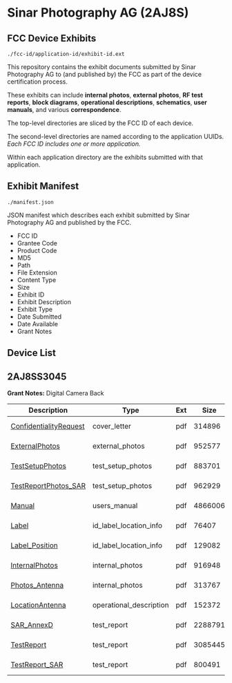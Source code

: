 # Sinar Photography AG (2AJ8S)
## FCC Device Exhibits

```
./fcc-id/application-id/exhibit-id.ext
```

This repository contains the exhibit documents submitted by Sinar Photography AG to (and published by) the FCC as part of the device certification process.

These exhibits can include **internal photos**, **external photos**, **RF test reports**, **block diagrams**, **operational descriptions**, **schematics**, **user manuals**, and various **correspondence**.

The top-level directories are sliced by the FCC ID of each device.

The second-level directories are named according to the application UUIDs. *Each FCC ID includes one or more application.*

Within each application directory are the exhibits submitted with that application. 

## Exhibit Manifest

```
./manifest.json
```

JSON manifest which describes each exhibit submitted by Sinar Photography AG and published by the FCC.

- FCC ID
- Grantee Code
- Product Code
- MD5
- Path
- File Extension
- Content Type
- Size
- Exhibit ID
- Exhibit Description
- Exhibit Type
- Date Submitted
- Date Available
- Grant Notes

## Device List
## 2AJ8SS3045
**Grant Notes:** Digital Camera Back

| Description | Type | Ext | Size | Submitted | Available |
| ----------- | ---- | --- | ---- | --------- | --------- |
| [ConfidentialityRequest](2AJ8SS3045/714a45f1334f3fd27c8dc1a6a6270fc6/3312199.pdf) | cover_letter | pdf | 314896 | 2017-03-10 | 2017-03-10 |
| [ExternalPhotos](2AJ8SS3045/714a45f1334f3fd27c8dc1a6a6270fc6/3312210.pdf) | external_photos | pdf | 952577 | 2017-03-10 | 2017-03-10 |
| [TestSetupPhotos](2AJ8SS3045/714a45f1334f3fd27c8dc1a6a6270fc6/3312247.pdf) | test_setup_photos | pdf | 883701 | 2017-03-10 | 2017-03-10 |
| [TestReportPhotos_SAR](2AJ8SS3045/714a45f1334f3fd27c8dc1a6a6270fc6/3312245.pdf) | test_setup_photos | pdf | 962929 | 2017-03-10 | 2017-03-10 |
| [Manual](2AJ8SS3045/714a45f1334f3fd27c8dc1a6a6270fc6/3312220.pdf) | users_manual | pdf | 4866006 | 2017-03-10 | 2017-03-10 |
| [Label](2AJ8SS3045/714a45f1334f3fd27c8dc1a6a6270fc6/3312216.pdf) | id_label_location_info | pdf | 76407 | 2017-03-10 | 2017-03-10 |
| [Label_Position](2AJ8SS3045/714a45f1334f3fd27c8dc1a6a6270fc6/3312217.pdf) | id_label_location_info | pdf | 129082 | 2017-03-10 | 2017-03-10 |
| [InternalPhotos](2AJ8SS3045/714a45f1334f3fd27c8dc1a6a6270fc6/3312212.pdf) | internal_photos | pdf | 916948 | 2017-03-10 | 2017-03-10 |
| [Photos_Antenna](2AJ8SS3045/714a45f1334f3fd27c8dc1a6a6270fc6/3312225.pdf) | internal_photos | pdf | 313767 | 2017-03-10 | 2017-03-10 |
| [LocationAntenna](2AJ8SS3045/714a45f1334f3fd27c8dc1a6a6270fc6/3312218.pdf) | operational_description | pdf | 152372 | 2017-03-10 | 2017-03-10 |
| [SAR_AnnexD](2AJ8SS3045/714a45f1334f3fd27c8dc1a6a6270fc6/3312226.pdf) | test_report | pdf | 2288791 | 2017-03-10 | 2017-03-10 |
| [TestReport](2AJ8SS3045/714a45f1334f3fd27c8dc1a6a6270fc6/3312244.pdf) | test_report | pdf | 3085445 | 2017-03-10 | 2017-03-10 |
| [TestReport_SAR](2AJ8SS3045/714a45f1334f3fd27c8dc1a6a6270fc6/3312246.pdf) | test_report | pdf | 800491 | 2017-03-10 | 2017-03-10 |
